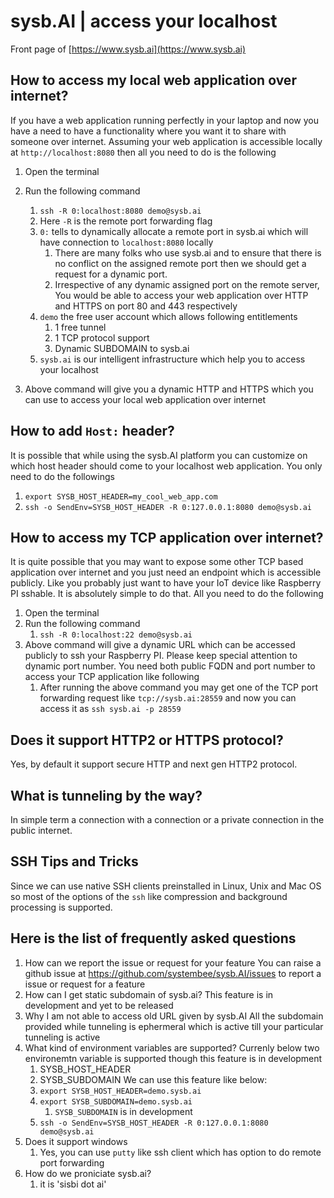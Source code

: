 # sysb.AI | access your localhost
Front page of [https://www.sysb.ai](https://www.sysb.ai)

## How to access my local web application over internet?

If you have a web application running perfectly in your laptop and now you have a need to have a functionality where you want it to share with someone over internet. Assuming your web application is accessible locally at `http://localhost:8080` then all you need to do is the following

1. Open the terminal
1. Run the following command
    1. `ssh -R 0:localhost:8080 demo@sysb.ai`
    1. Here `-R` is the remote port forwarding flag
    1. `0:` tells to dynamically allocate a remote port in sysb.ai which will have connection to `localhost:8080` locally
        1. There are many folks who use sysb.ai and to ensure that there is no conflict on the assigned remote port then we should get a request for a dynamic port.
        1. Irrespective of any dynamic assigned port on the remote server, You would be able to access your web application over HTTP and HTTPS on port 80 and 443 respectively
    1. `demo` the free user account which allows following entitlements
        1. 1 free tunnel
        1. 1 TCP protocol support
        1. Dynamic SUBDOMAIN to sysb.ai
    1. `sysb.ai` is our intelligent infrastructure which help you to access your localhost
     
1. Above command will give you a dynamic HTTP and HTTPS which you can use to access your local web application over internet

## How to add `Host:`  header?

It is possible that while using the sysb.AI platform you can customize on which host header should come to your localhost web application. You only need to do the followings
1. `export SYSB_HOST_HEADER=my_cool_web_app.com`
1. `ssh -o SendEnv=SYSB_HOST_HEADER -R 0:127.0.0.1:8080 demo@sysb.ai`

## How to access my TCP application over internet?

It is quite possible that you may want to expose some other TCP based application over internet and you just need an endpoint which is accessible publicly. Like you probably just want to have your IoT device like Raspberry PI sshable. It is absolutely simple to do that. All you need to do the following

1. Open the terminal
1. Run the following command
    1. `ssh -R 0:localhost:22 demo@sysb.ai`
1. Above command will give a dynamic URL which can be accessed publicly to ssh your Raspberry PI. Please keep special attention to dynamic port number. You need both public FQDN and port number to access your TCP application like following
    1. After running the above command you may get one of the TCP port forwarding request like `tcp://sysb.ai:28559` and now you can access it as `ssh sysb.ai -p 28559`

## Does it support HTTP2 or HTTPS protocol?

Yes, by default it support secure HTTP and next gen HTTP2 protocol.

## What is tunneling by the way?

In simple term a connection with a connection or a private connection in the public internet.

## SSH Tips and Tricks

Since we can use native SSH clients preinstalled in Linux, Unix and Mac OS so most of the options of the `ssh` like compression and background processing is supported.

## Here is the list of frequently asked questions

1. How can we report the issue or request for your feature
You can raise a github issue at https://github.com/systembee/sysb.AI/issues to report a issue or request for a feature
1. How can I get static subdomain of sysb.ai?
This feature is in development and yet to be released
1. Why I am not able to access old URL given by sysb.AI
All the subdomain provided while tunneling is ephermeral which is active till your particular tunneling is active
1. What kind of environment variables are supported?
Currenly below two environemtn variable is supported though this feature is in development
    1. SYSB_HOST_HEADER
    1. SYSB_SUBDOMAIN
We can use this feature like below:
    1. `export SYSB_HOST_HEADER=demo.sysb.ai`
    1. `export SYSB_SUBDOMAIN=demo.sysb.ai`
        1. `SYSB_SUBDOMAIN` is in development
    1. `ssh -o SendEnv=SYSB_HOST_HEADER -R 0:127.0.0.1:8080 demo@sysb.ai `
1. Does it support windows
    1. Yes, you can use `putty` like ssh client which has option to do remote port forwarding
1. How do we proniciate sysb.ai?
    1. it is 'sisbi dot ai'
